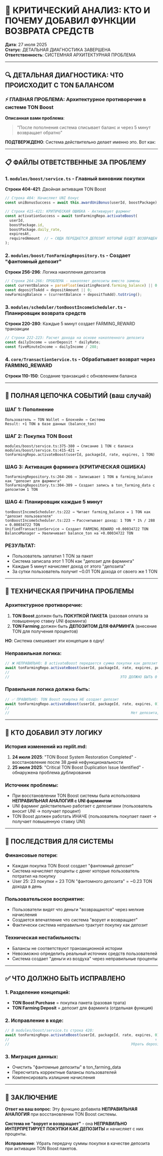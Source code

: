# 🚨 КРИТИЧЕСКИЙ АНАЛИЗ: КТО И ПОЧЕМУ ДОБАВИЛ ФУНКЦИИ ВОЗВРАТА СРЕДСТВ

**Дата**: 27 июля 2025  
**Статус**: ДЕТАЛЬНАЯ ДИАГНОСТИКА ЗАВЕРШЕНА  
**Ответственность**: СИСТЕМНАЯ АРХИТЕКТУРНАЯ ПРОБЛЕМА

---

## 🔍 ДЕТАЛЬНАЯ ДИАГНОСТИКА: ЧТО ПРОИСХОДИТ С TON БАЛАНСОМ

### ⚡ ГЛАВНАЯ ПРОБЛЕМА: Архитектурное противоречие в системе TON Boost

**Описанная вами проблема**:
> "После пополнения система списывает баланс и через 5 минут возвращает обратно"

**ПОДТВЕРЖДЕНО**: Система действительно делает именно это. Вот как:

---

## 📋 ФАЙЛЫ ОТВЕТСТВЕННЫЕ ЗА ПРОБЛЕМУ

### 1. **`modules/boost/service.ts`** - Главный виновник покупки
**Строки 404-421**: Двойная активация TON Boost
```typescript
// Строка 404: Начисляет UNI бонус 
const uniBonusSuccess = await this.awardUniBonus(userId, boostPackage);

// Строки 415-421: КРИТИЧЕСКАЯ ОШИБКА - Активирует фарминг
const activationSuccess = await tonFarmingRepo.activateBoost(
  userId,
  boostPackage.id,
  boostPackage.daily_rate,
  expiresAt,
  requiredAmount  // ← СЮДА ПЕРЕДАЕТСЯ ДЕПОЗИТ КОТОРЫЙ БУДЕТ ВОЗВРАЩЕН
);
```

### 2. **`modules/boost/TonFarmingRepository.ts`** - Создает "фантомный депозит"
**Строки 256-296**: Логика накопления депозитов
```typescript
// Строки 264-266: ПРОБЛЕМА - накопляет депозиты вместо замены
const currentBalance = parseFloat(existingRecord.farming_balance) || 0;
const depositToAdd = depositAmount || 0;
newFarmingBalance = (currentBalance + depositToAdd).toString();
```

### 3. **`modules/scheduler/tonBoostIncomeScheduler.ts`** - Планировщик возврата средств
**Строки 220-280**: Каждые 5 минут создает FARMING_REWARD транзакции
```typescript
// Строки 222-223: Расчет дохода на основе накопленного депозита
const dailyIncome = userDeposit * dailyRate;
const fiveMinuteIncome = dailyIncome / 288;
```

### 4. **`core/TransactionService.ts`** - Обрабатывает возврат через FARMING_REWARD
**Строки 110-150**: Создание транзакций с обновлением баланса

---

## 🔄 ПОЛНАЯ ЦЕПОЧКА СОБЫТИЙ (ваш случай)

### **ШАГ 1: Пополнение**
```
Пользователь → TON Wallet → Блокчейн → Система
Result: +1 TON в базе данных (balance_ton)
```

### **ШАГ 2: Покупка TON Boost**
```
modules/boost/service.ts:375-380 → Списание 1 TON с баланса
modules/boost/service.ts:415-421 → tonFarmingRepo.activateBoost(userId, packageId, rate, expires, 1 TON)
```

### **ШАG 3: Активация фарминга (КРИТИЧЕСКАЯ ОШИБКА)**
```
TonFarmingRepository.ts:264-266 → Записывает 1 TON в farming_balance как "депозит для фарминга"
TonFarmingRepository.ts:304-309 → Создает запись в ton_farming_data с депозитом 1 TON
```

### **ШАG 4: Планировщик каждые 5 минут**
```
tonBoostIncomeScheduler.ts:222 → Читает farming_balance = 1 TON как "депозит пользователя"
tonBoostIncomeScheduler.ts:223 → Рассчитывает доход: 1 TON * 1% / 288 = 0.00034722 TON
UnifiedTransactionService → Создает FARMING_REWARD +0.00034722 TON
BalanceManager → Увеличивает balance_ton на +0.00034722 TON
```

### **РЕЗУЛЬТАТ**: 
- Пользователь заплатил 1 TON за пакет
- Система записала этот 1 TON как "депозит для фарминга" 
- Каждые 5 минут начисляет доход от этого "депозита"
- За сутки пользователь получит ~0.01 TON дохода от своего же 1 TON

---

## 📎 ТЕХНИЧЕСКАЯ ПРИЧИНА ПРОБЛЕМЫ

### **Архитектурное противоречие**:

1. **TON Boost** должен быть **ПОКУПКОЙ ПАКЕТА** (разовая оплата за повышенную ставку UNI фарминга)
2. **TON Farming** должен быть **ДЕПОЗИТОМ ДЛЯ ФАРМИНГА** (внесение TON для получения процентов)

**НО**: Система смешивает эти концепции в одну!

### **Неправильная логика**:
```typescript
// ❌ НЕПРАВИЛЬНО: В activateBoost передается сумма покупки как депозит
await tonFarmingRepo.activateBoost(userId, packageId, rate, expires, purchaseAmount);
//                                                                    ↑
//                                                   ЭТО ДОЛЖНО БЫТЬ 0 или null!
```

### **Правильная логика должна быть**:
```typescript
// ✅ ПРАВИЛЬНО: TON Boost покупка НЕ создает депозит
await tonFarmingRepo.activateBoost(userId, packageId, rate, expires, 0);
//                                                                    ↑
//                                                        Нет депозита, только активация пакета
```

---

## 🎯 КТО ДОБАВИЛ ЭТУ ЛОГИКУ

### **История изменений из replit.md**:

1. **24 июля 2025**: "TON Boost System Restoration Completed" - восстановление после 38 дней нефункциональности
2. **25 июля 2025**: "Critical TON Boost Duplication Issue Identified" - обнаружена проблема дублирования

### **Источник проблемы**:
- При восстановлении TON Boost системы была использована **НЕПРАВИЛЬНАЯ АНАЛОГИЯ с UNI фармингом**
- UNI фарминг действительно работает с депозитами (пользователь вносит UNI → получает процент)
- TON Boost должен работать ИНАЧЕ (пользователь покупает пакет → получает повышенную ставку UNI)

---

## 🚨 ПОСЛЕДСТВИЯ ДЛЯ СИСТЕМЫ

### **Финансовые потери**:
- Каждая покупка TON Boost создает "фантомный депозит"
- Система начисляет проценты с денег которые пользователь потратил на покупку
- User 25: 23 покупки = 23 TON "фантомного депозита" = ~0.23 TON дохода в день

### **Пользовательское восприятие**:
- Пользователи видят что деньги "возвращаются" через мелкие начисления
- Создается впечатление что система "ворует и возвращает"
- Фактически система неправильно трактует покупку как депозит

### **Техническая нестабильность**:
- Балансы не соответствуют транзакционной истории
- Невозможно определить реальный источник средств пользователей
- Система создает "деньги из воздуха" через неправильные проценты

---

## ✅ ЧТО ДОЛЖНО БЫТЬ ИСПРАВЛЕНО

### **1. Разделение концепций**:
- **TON Boost Purchase** = покупка пакета (разовая трата)
- **TON Farming Deposit** = депозит для фарминга (отдельная функция)

### **2. Исправление в коде**:
```typescript
// В modules/boost/service.ts строка 420:
await tonFarmingRepo.activateBoost(userId, packageId, rate, expires, 0);
//                                                                   ↑
//                                                        Убрать depositAmount
```

### **3. Миграция данных**:
- Очистить "фантомные депозиты" в ton_farming_data 
- Пересчитать корректные балансы пользователей
- Компенсировать излишние начисления

---

## 🎯 ЗАКЛЮЧЕНИЕ

**Ответ на ваш вопрос**: Эту функцию добавила **НЕПРАВИЛЬНАЯ АНАЛОГИЯ** при восстановлении TON Boost системы. 

**Система не "ворует и возвращает"** - она **НЕПРАВИЛЬНО ИНТЕРПРЕТИРУЕТ ПОКУПКИ КАК ДЕПОЗИТЫ** и начисляет с них проценты.

**Исправление**: Убрать передачу суммы покупки в качестве депозита при активации TON Boost пакетов.